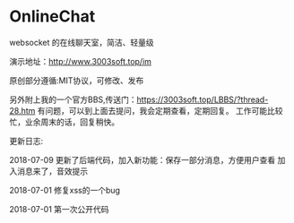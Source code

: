 # OnlineChat
websocket 的在线聊天室，简洁、轻量级

演示地址：http://www.3003soft.top/im

原创部分遵循:MIT协议，可修改、发布

另外附上我的一个官方BBS,传送门：https://3003soft.top/LBBS/?thread-28.htm
有问题，可以到上面去提问，我会定期查看，定期回复。
工作可能比较忙，业余周末的话，回复稍快。


更新日志:

2018-07-09
更新了后端代码，加入新功能：保存一部分消息，方便用户查看
加入消息来了，音效提示

2018-07-01
修复xss的一个bug

2018-07-01
第一次公开代码
